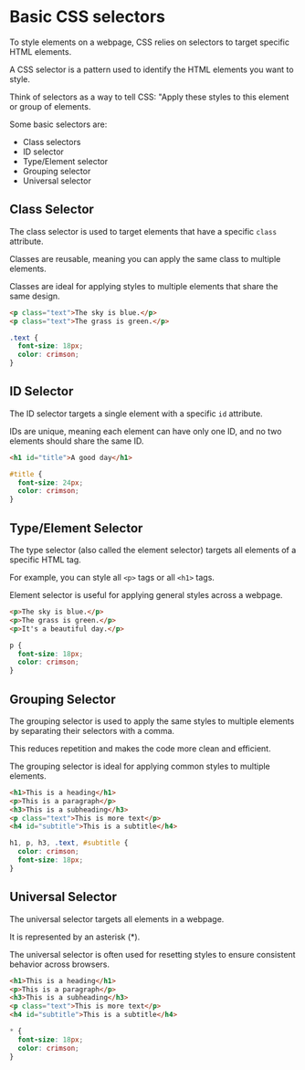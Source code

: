 # Basic CSS selectors

To style elements on a webpage, CSS relies on selectors to target specific HTML elements.

A CSS selector is a pattern used to identify the HTML elements you want to style.

Think of selectors as a way to tell CSS: "Apply these styles to this element or group of elements.

Some basic selectors are:

- Class selectors
- ID selector
- Type/Element selector
- Grouping selector
- Universal selector

## Class Selector

The class selector is used to target elements that have a specific `class` attribute.

Classes are reusable, meaning you can apply the same class to multiple elements.

Classes are ideal for applying styles to multiple elements that share the same design.

```HTML
<p class="text">The sky is blue.</p>
<p class="text">The grass is green.</p>
```

```CSS
.text {
  font-size: 18px;
  color: crimson;
}
```

## ID Selector

The ID selector targets a single element with a specific `id` attribute.

IDs are unique, meaning each element can have only one ID, and no two elements should share the same ID.

```HTML
<h1 id="title">A good day</h1>
```

```CSS
#title {
  font-size: 24px;
  color: crimson;
}
```

## Type/Element Selector

The type selector (also called the element selector) targets all elements of a specific HTML tag.

For example, you can style all `<p>` tags or all `<h1>` tags.

Element selector is useful for applying general styles across a webpage.

```HTML
<p>The sky is blue.</p>
<p>The grass is green.</p>
<p>It's a beautiful day.</p>
```

```CSS
p {
  font-size: 18px;
  color: crimson;
}
```

## Grouping Selector

The grouping selector is used to apply the same styles to multiple elements by separating their selectors with a comma.

This reduces repetition and makes the code more clean and efficient.

The grouping selector is ideal for applying common styles to multiple elements.

```HTML
<h1>This is a heading</h1>
<p>This is a paragraph</p>
<h3>This is a subheading</h3>
<p class="text">This is more text</p>
<h4 id="subtitle">This is a subtitle</h4>
```

```CSS
h1, p, h3, .text, #subtitle {
  color: crimson;
  font-size: 18px;
}
```

## Universal Selector

The universal selector targets all elements in a webpage.

It is represented by an asterisk (\*).

The universal selector is often used for resetting styles to ensure consistent behavior across browsers.

```HTML
<h1>This is a heading</h1>
<p>This is a paragraph</p>
<h3>This is a subheading</h3>
<p class="text">This is more text</p>
<h4 id="subtitle">This is a subtitle</h4>
```

```CSS
* {
  font-size: 18px;
  color: crimson;
}
```
